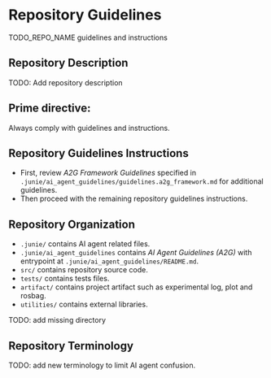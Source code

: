 # Repository Guidelines

TODO_REPO_NAME guidelines and instructions

## Repository Description

TODO: Add repository description

## Prime directive:

Always comply with guidelines and instructions.

## Repository Guidelines Instructions

- First, review _A2G Framework Guidelines_ specified in
  `.junie/ai_agent_guidelines/guidelines.a2g_framework.md` for additional guidelines.
- Then proceed with the remaining repository guidelines instructions.

## Repository Organization

- `.junie/` contains AI agent related files.
- `.junie/ai_agent_guidelines` contains _AI Agent Guidelines (A2G)_ with entrypoint at
  `.junie/ai_agent_guidelines/README.md`.
- `src/` contains repository source code.
- `tests/` contains tests files.
- `artifact/` contains project artifact such as experimental log, plot and rosbag.
- `utilities/` contains external libraries.

TODO: add missing directory

## Repository Terminology

TODO: add new terminology to limit AI agent confusion. 
